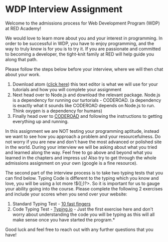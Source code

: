 # WDP Interview Assignment

Welcome to the admissions process for Web Development Program (WDP) at RED Academy! 
  
We would love to learn more about you and your interest in programming. In order to be successful in WDP, you have to enjoy programming, and the way to truly know is for you is to try it. If you are passionate and committed to becoming a developer, the tight-knit family at RED will help guide you along that path. 

Please follow the steps below before your interview, where we will then chat about your work.
 1. Download atom ([click here](https://atom.io/)) this text editor is what we will use for your tutorials and how you will complete your assignment
 2. Next head over to Node.js and download the relevant package. Node.js is a dependency for running our turtorials - CODEROAD. (a dependency is exactly what it sounds like CODEROAD depends on Node.js to run. Think oxygen is a dependency for humans)
 3. Finally head over to [CODEROAD](https://coderoad.github.io/) and following the instructions to getting everything up and running.
   
In this assignment we are NOT testing your programming aptitude, instead we want to see how you approach a problem and your resourcefulness. Do not worry if you are new and don't have the most advanced or polished site in the world. During your interview we will be asking about what you tried and learned along the way. Feel free to go above and beyond what you learned in the chapters and impress us! Also try to get through the whole admissions assignment on your own (google is a fine resource).

The second part of the interview process is to take two typing tests that you can find below. Typing Code is different to the typing which you know and love, you will be using a lot more !${[;)?>. So it is important for us to gauge your ability going into the course. Please complete the following 2 exercises and include your scores when you send over your website:

1. Standard Typing Test - [10 fast fingers](http://10fastfingers.com/typing-test/english)
2. Code Typing Test - [Typing.io](https://typing.io/) - Just the first exercise here and don't worry about understanding the code you will be typing as this will all make sense once you have started the program.*


Good luck and feel free to reach out with any further questions that you have!


